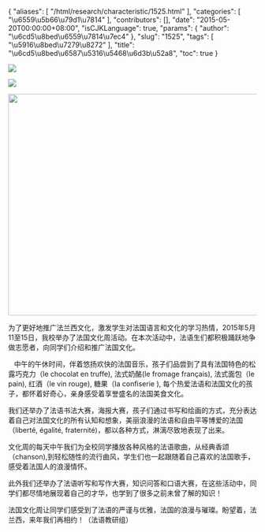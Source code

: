 {
    "aliases": [
        "/html/research/characteristic/1525.html"
    ],
    "categories": [
        "\u6559\u5b66\u79d1\u7814"
    ],
    "contributors": [],
    "date": "2015-05-20T00:00:00+08:00",
    "isCJKLanguage": true,
    "params": {
        "author": "\u6cd5\u8bed\u6559\u7814\u7ec4"
    },
    "slug": "1525",
    "tags": [
        "\u5916\u8bed\u7279\u8272"
    ],
    "title": "\u6cd5\u8bed\u6587\u5316\u5468\u6d3b\u52a8",
    "toc": true
}


<img
    src="http://www.tfls.cn/images/150520/6-150520100251E0.JPG"
    style="display:block;margin-left:auto;margin-right:auto;"
    decoding="async"
    fetchpriority="auto"
    loading="lazy"
/>  







<img
    src="http://www.tfls.cn/images/150520/6-150520100251152.JPG"
    style="display:block;margin-left:auto;margin-right:auto;"
    decoding="async"
    fetchpriority="auto"
    loading="lazy"
/>  







<img
    src="https://cdn.tfls.online/mirror/full/da6f4299448757d7590f25a0da0bb94f8f573b6f.jpg"
    style="display:block;margin-left:auto;margin-right:auto;"
    decoding="async"
    fetchpriority="auto"
    loading="lazy"
    height="450"
    width="600"
/>  






  






为了更好地推广法兰西文化，激发学生对法国语言和文化的学习热情，2015年5月11至15日，我校举办了法国文化周活动。在本次活动中，法语生们都积极踊跃地争做志愿者，向同学们介绍和推广法国文化。




   中午的午休时间，伴着悠扬欢快的法国音乐，孩子们品尝到了具有法国特色的松露巧克力（le chocolat en truffe), 法式奶酪(le fromage français), 法式面包（le pain), 红酒（le vin rouge), 糖果（la confiserie ), 每个热爱法语和法国文化的孩子，都怀着好奇心，亲身感受着享誉盛名的法国美食文化。




我们还举办了法语书法大赛，海报大赛，孩子们通过书写和绘画的方式，充分表达着自己对法国文化的所有认知和想象，美丽浪漫的法语和自由平等博爱的法国（liberté, égalité,
fraternité)，都以各种方式，淋漓尽致地表现了出来。




文化周的每天中午我们为全校同学播放各种风格的法语歌曲，从经典香颂（chanson),到轻松随性的流行曲风，学生们也一起跟随着自己喜欢的法国歌手，感受着法国人的浪漫情怀。




此外我们还举办了法语听写和写作大赛，知识问答和口语大赛，在这些活动中，同学们都尽情地展现着自己的才华，也学到了很多之前未曾了解的知识！




法国文化周让同学们感受到了法语的严谨与优雅，法国的浪漫与璀璨。盼望着，法兰西，来年我们再相约！（法语教研组）


